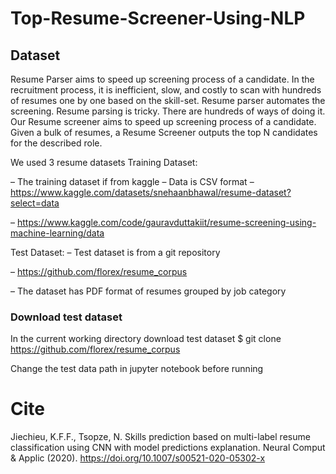 # Top-Resume-Screener-Using-NLP

## Dataset
Resume Parser aims to speed up screening process of a candidate.
In the recruitment process, it is inefficient, slow, and costly to scan with hundreds of
resumes one by one based on the skill-set. Resume parser automates the screening.
Resume parsing is tricky. There are hundreds of ways of doing it.
Our Resume screener aims to speed up screening process of a candidate. Given a
bulk of resumes, a Resume Screener outputs the top N candidates for the described
role.

We used 3 resume datasets
Training Dataset:

– The training dataset if from kaggle
– Data is CSV format
– https://www.kaggle.com/datasets/snehaanbhawal/resume-dataset?select=data

– https://www.kaggle.com/code/gauravduttakiit/resume-screening-using-machine-learning/data


Test Dataset:
– Test dataset is from a git repository

– https://github.com/florex/resume_corpus

– The dataset has PDF format of resumes grouped by job category


### Download test dataset
In the current working directory download test dataset
$ git clone https://github.com/florex/resume_corpus

Change the test data path in jupyter notebook before running


# Cite
Jiechieu, K.F.F., Tsopze, N. Skills prediction based on multi-label resume classification using CNN with model predictions explanation. Neural Comput & Applic (2020). https://doi.org/10.1007/s00521-020-05302-x
